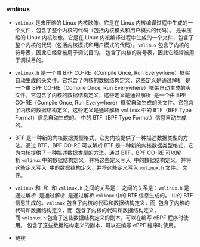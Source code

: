 ### vmlinux

- `vmlinux` 是未压缩的 Linux 内核映像。它是在 Linux 内核编译过程中生成的一个文件，包含了整个内核的代码（包括内核模式和用户模式的代码）。 是未压缩的 Linux 内核映像。它是在 Linux 内核编译过程中生成的一个文件，包含了整个内核的代码（包括内核模式和用户模式的代码）。`vmlinux` 包含了内核的符号表，因此它经常被用于调试目的。 包含了内核的符号表，因此它经常被用于调试目的。

- `vmlinux.h` 是一个由 BPF CO-RE（Compile Once, Run Everywhere）框架自动生成的头文件。它包含了内核的数据结构定义，这些定义是通过解析  是一个由 BPF CO-RE（Compile Once, Run Everywhere）框架自动生成的头文件。它包含了内核的数据结构定义，这些定义是通过解析  是一个由 BPF CO-RE（Compile Once, Run Everywhere）框架自动生成的头文件。它包含了内核的数据结构定义，这些定义是通过解析 `vmlinux` 中的 BTF（BPF Type Format）信息自动生成的。 中的 BTF（BPF Type Format）信息自动生成的。
- BTF 是一种新的内核数据类型格式，它为内核提供了一种描述数据类型的方法。通过 BTF，BPF CO-RE 可以解析 BTF 是一种新的内核数据类型格式，它为内核提供了一种描述数据类型的方法。通过 BTF，BPF CO-RE 可以解析 `vmlinux` 中的数据结构定义，并将这些定义写入  中的数据结构定义，并将这些定义写入  中的数据结构定义，并将这些定义写入 `vmlinux.h` 文件。 文件。
- `vmlinux` 和  和  和 `vmlinux.h` 之间的关系是： 之间的关系是：`vmlinux.h` 是通过解析  是通过解析  是通过解析 `vmlinux` 中的 BTF 信息生成的。 中的 BTF 信息生成的。`vmlinux` 包含了内核的代码和数据结构定义，而  包含了内核的代码和数据结构定义，而  包含了内核的代码和数据结构定义，而 `vmlinux.h` 包含了这些数据结构定义的副本，可以在编写 eBPF 程序时使用。 包含了这些数据结构定义的副本，可以在编写 eBPF 程序时使用。
- 链接